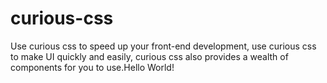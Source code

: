 # curious-css
Use curious css to speed up your front-end development, use curious css to make UI quickly and easily, curious css also provides a wealth of components for you to use.Hello World! 
